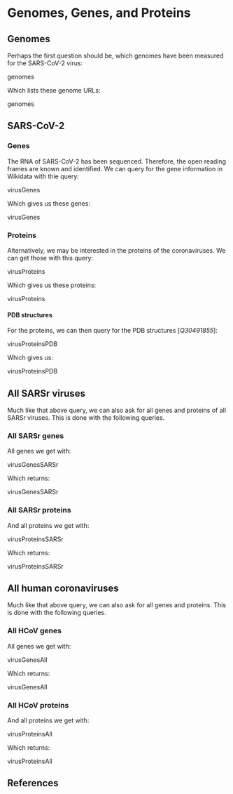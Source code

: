 # Genomes, Genes, and Proteins

## Genomes

Perhaps the first question should be, which <topic>genomes</topic> have been measured for the SARS-CoV-2 virus:

<sparql>genomes</sparql>

Which lists these genome URLs:

<out>genomes</out>

## SARS-CoV-2

### Genes

The <topic>RNA</topic> of SARS-CoV-2 has been sequenced. Therefore, the <topic>open reading frames</topic> are known and identified.
We can query for the <topic>gene</topic> information in Wikidata with thie query:

<sparql>virusGenes</sparql>

Which gives us these genes:

<out>virusGenes</out>

### Proteins

Alternatively, we may be interested in the <topic>proteins</topic> of the coronaviruses.
We can get those with this query:

<sparql>virusProteins</sparql>

Which gives us these proteins:

<out>virusProteins</out>

#### PDB structures

For the proteins, we can then query for the <topic>PDB structures</topic> [<cite>Q30491855</cite>]:

<sparql>virusProteinsPDB</sparql>

Which gives us:

<out>virusProteinsPDB</out>

## All SARSr viruses

Much like that above query, we can also ask for all genes and proteins
of all SARSr viruses. This is done with the following queries.

### All SARSr genes

All genes we get with:

<sparql>virusGenesSARSr</sparql>

Which returns:

<out>virusGenesSARSr</out>

### All SARSr proteins

And all proteins we get with:

<sparql>virusProteinsSARSr</sparql>

Which returns:

<out>virusProteinsSARSr</out>

## All human coronaviruses

Much like that above query, we can also ask for all genes and proteins.
This is done with the following queries.

### All HCoV genes

All genes we get with:

<sparql>virusGenesAll</sparql>

Which returns:

<out>virusGenesAll</out>

### All HCoV proteins

And all proteins we get with:

<sparql>virusProteinsAll</sparql>

Which returns:

<out>virusProteinsAll</out>

## References

<references/>

